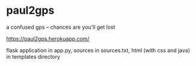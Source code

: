 # paul2gps

a confused gps – chances are you'll get lost

https://paul2gps.herokuapp.com/

flask application in app.py, sources in sources.txt, html (with css and java) in templates directory
